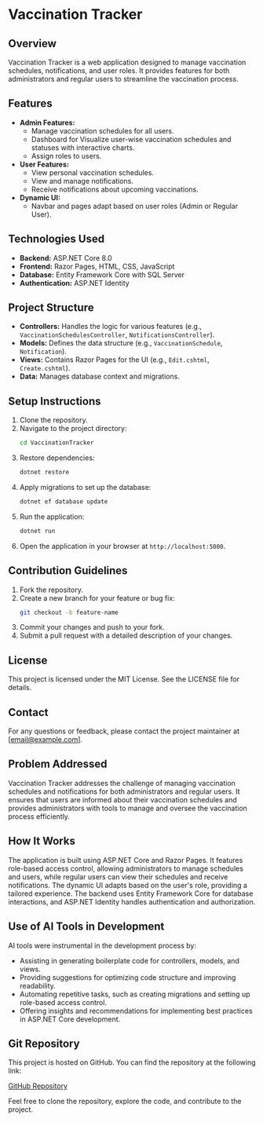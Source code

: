 # Vaccination Tracker

## Overview
Vaccination Tracker is a web application designed to manage vaccination schedules, notifications, and user roles. It provides features for both administrators and regular users to streamline the vaccination process.

## Features
- **Admin Features:**
  - Manage vaccination schedules for all users.
  - Dashboard for Visualize user-wise vaccination schedules     and  statuses with interactive charts.
  - Assign roles to users.
- **User Features:**
  - View personal vaccination schedules.
  - View and manage notifications.
  - Receive notifications about upcoming vaccinations.
- **Dynamic UI:**
  - Navbar and pages adapt based on user roles (Admin or Regular User).

## Technologies Used
- **Backend:** ASP.NET Core 8.0
- **Frontend:** Razor Pages, HTML, CSS, JavaScript
- **Database:** Entity Framework Core with SQL Server
- **Authentication:** ASP.NET Identity

## Project Structure
- **Controllers:** Handles the logic for various features (e.g., `VaccinationSchedulesController`, `NotificationsController`).
- **Models:** Defines the data structure (e.g., `VaccinationSchedule`, `Notification`).
- **Views:** Contains Razor Pages for the UI (e.g., `Edit.cshtml`, `Create.cshtml`).
- **Data:** Manages database context and migrations.

## Setup Instructions
1. Clone the repository.
2. Navigate to the project directory:
   ```bash
   cd VaccinationTracker
   ```
3. Restore dependencies:
   ```bash
   dotnet restore
   ```
4. Apply migrations to set up the database:
   ```bash
   dotnet ef database update
   ```
5. Run the application:
   ```bash
   dotnet run
   ```
6. Open the application in your browser at `http://localhost:5000`.

## Contribution Guidelines
1. Fork the repository.
2. Create a new branch for your feature or bug fix:
   ```bash
   git checkout -b feature-name
   ```
3. Commit your changes and push to your fork.
4. Submit a pull request with a detailed description of your changes.

## License
This project is licensed under the MIT License. See the LICENSE file for details.

## Contact
For any questions or feedback, please contact the project maintainer at [email@example.com].

## Problem Addressed
Vaccination Tracker addresses the challenge of managing vaccination schedules and notifications for both administrators and regular users. It ensures that users are informed about their vaccination schedules and provides administrators with tools to manage and oversee the vaccination process efficiently.

## How It Works
The application is built using ASP.NET Core and Razor Pages. It features role-based access control, allowing administrators to manage schedules and users, while regular users can view their schedules and receive notifications. The dynamic UI adapts based on the user's role, providing a tailored experience. The backend uses Entity Framework Core for database interactions, and ASP.NET Identity handles authentication and authorization.

## Use of AI Tools in Development
AI tools were instrumental in the development process by:
- Assisting in generating boilerplate code for controllers, models, and views.
- Providing suggestions for optimizing code structure and improving readability.
- Automating repetitive tasks, such as creating migrations and setting up role-based access control.
- Offering insights and recommendations for implementing best practices in ASP.NET Core development.

## Git Repository
This project is hosted on GitHub. You can find the repository at the following link:

[GitHub Repository](https://github.com/krbhanuprakash/VaccinationTracker)

Feel free to clone the repository, explore the code, and contribute to the project.
